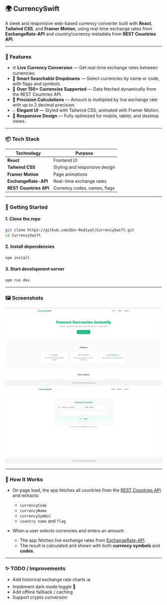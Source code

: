 ## 🌍 CurrencySwift

A sleek and responsive web-based currency converter built with **React**, **Tailwind CSS**, and **Framer Motion**, using real-time exchange rates from **ExchangeRate-API** and country/currency metadata from **REST Countries API**.

---

### 🔧 Features

* 🌐 **Live Currency Conversion** — Get real-time exchange rates between currencies.
* 🔎 **Smart Searchable Dropdowns** — Select currencies by name or code, with flags and symbols.
* 💱 **Over 150+ Currencies Supported** — Data fetched dynamically from the REST Countries API.
* 🧮 **Precision Calculations** — Amount is multiplied by live exchange rate with up to 2 decimal precision.
* 💡 **Elegant UI** — Styled with Tailwind CSS, animated with Framer Motion.
* 📱 **Responsive Design** — Fully optimized for mobile, tablet, and desktop views.

---

### 📦 Tech Stack

| Technology             | Purpose                       |
| ---------------------- | ----------------------------- |
| **React**              | Frontend UI                   |
| **Tailwind CSS**       | Styling and responsive design |
| **Framer Motion**      | Page animations               |
| **ExchangeRate-API**   | Real-time exchange rates      |
| **REST Countries API** | Currency codes, names, flags  |

---

### 🚀 Getting Started

#### 1. Clone the repo

```bash
git clone https://github.com/Dev-Rodiyat/CurrencySwift.git
cd CurrencySwift
```

#### 2. Install dependencies

```bash
npm install
```

#### 3. Start development server

```bash
npm run dev
```

---

### 🖼️ Screenshots

![Landing Page](image.png)
![Convert Page](image-1.png)

---

### 🧠 How It Works

* On page load, the app fetches all countries from the [REST Countries API](https://restcountries.com/) and extracts:

  * `currencyCode`
  * `currencyName`
  * `currencySymbol`
  * `country name` and `flag`
* When a user selects currencies and enters an amount:

  * The app fetches live exchange rates from [ExchangeRate-API](https://www.exchangerate-api.com/).
  * The result is calculated and shown with both **currency symbols** and **codes**.

---

### ✨ TODO / Improvements

* Add historical exchange rate charts 📊
* Implement dark mode toggle 🌙
* Add offline fallback / caching
* Support crypto conversion

